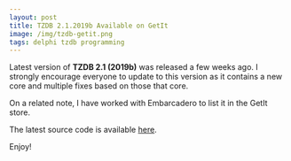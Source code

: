 ```yaml
---
layout: post
title: TZDB 2.1.2019b Available on GetIt
image: /img/tzdb-getit.png
tags: delphi tzdb programming
---
```

Latest version of **TZDB 2.1 (2019b)** was released a few weeks ago. I strongly encourage everyone to update to this version as it contains a new core and multiple fixes based on those that core.

On a related note, I have worked with Embarcadero to list it in the GetIt store.

The latest source code is available [here](https://github.com/pavkam/tzdb/releases/tag/2.1.2019b).

Enjoy!
